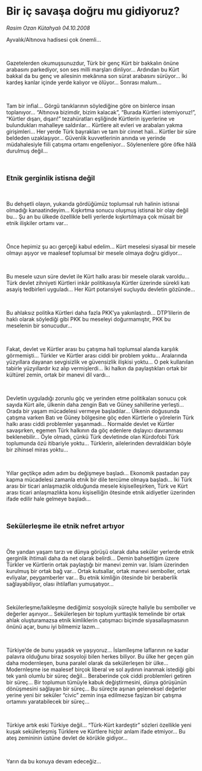 # Bir iç savaşa doğru mu gidiyoruz?

*Rasim Ozan Kütahyalı 04.10.2008*

<div class="taraf_structure_2col_1zq">
<div class="margen_n">



 <p></p><p>Ayvalık/Altınova hadisesi çok önemli...</p><br/>
<p>Gazetelerden okumuşsunuzdur, Türk bir genç Kürt bir bakkalın önüne arabasını parkediyor, son ses milli marşları dinliyor... Ardından bu Kürt bakkal da bu genç ve ailesinin mekânına son sürat arabasını sürüyor... İki kardeş kanlar içinde yerde kalıyor ve ölüyor... Sonrası malum...</p><br/>
<p>Tam bir infial... Görgü tanıklarının söylediğine göre on binlerce insan toplanıyor... “Altınova bizimdir, bizim kalacak”, “Burada Kürtleri istemiyoruz!”, “Kürtler dışarı, dışarı!” tezahüratları eşliğinde Kürtlerin işyerlerine ve bulundukları mahalleye saldırılar... Kürtlere ait evleri ve arabaları yakma girişimleri... Her yerde Türk bayrakları ve tam bir cinnet hali... Kürtler bir süre beldeden uzaklaşıyor... Güvenlik kuvvetlerinin anında ve yerinde müdahalesiyle fiili çatışma ortamı engelleniyor... Söylenenlere göre öfke hâlâ durulmuş değil...</p><b><font size="4"><br/>
<p>Etnik gerginlik istisna değil</p></font></b><br/>
<p>Bu dehşetli olayın, yukarıda gördüğümüz toplumsal ruh halinin istisnai olmadığı kanaatindeyim... Kışkırtma sonucu oluşmuş istisnai bir olay değil bu... Şu an bu ülkede özellikle belli yerlerde kışkırtılmaya çok müsait bir etnik ilişkiler ortamı var...</p><br/>
<p>Önce hepimiz şu acı gerçeği kabul edelim... Kürt meselesi siyasal bir mesele olmayı aşıyor ve maalesef toplumsal bir mesele olmaya doğru gidiyor...</p><br/>
<p>Bu mesele uzun süre devlet ile Kürt halkı arası bir mesele olarak varoldu... Türk devlet zihniyeti Kürtleri inkâr politikasıyla Kürtler üzerinde sürekli katı asayiş tedbirleri uyguladı... Her Kürt potansiyel suçluydu devletin gözünde...</p><br/>
<p>Bu ahlaksız politika Kürtleri daha fazla PKK’ya yakınlaştırdı... DTP’lilerin de haklı olarak söylediği gibi PKK bu meseleyi doğurmamıştır, PKK bu meselenin bir sonucudur...</p><br/>
<p>Fakat, devlet ve Kürtler arası bu çatışma hali toplumsal alanda karşılık görmemişti... Türkler ve Kürtler arası ciddi bir problem yoktu... Aralarında yüzyıllara dayanan sevgisizlik ve güvensizlik ilişkisi yoktu... O pek kullanılan tabirle yüzyıllardır kız alıp vermişlerdi... İki halkın da paylaştıkları ortak bir kültürel zemin, ortak bir manevi dil vardı...</p><br/>
<p>Devletin uyguladığı zorunlu göç ve yerinden etme politikaları sonucu çok sayıda Kürt aile, ülkenin daha zengin Batı ve Güney sahillerine yerleşti... Orada bir yaşam mücadelesi vermeye başladılar... Ülkenin doğusunda çatışma varken Batı ve Güney bölgesine göç eden Kürtlerle o yörelerin Türk halkı arası ciddi problemler yaşanmadı... Normalde devlet ve Kürtler savaşırken, egemen Türk halkının da göç edenlere dışlayıcı davranması beklenebilir... Öyle olmadı, çünkü Türk devletinde olan Kürdofobi Türk toplumunda özü itibariyle yoktu... Türklerin, ailelerinden devraldıkları böyle bir zihinsel miras yoktu...</p><br/>
<p>Yıllar geçtikçe adım adım bu değişmeye başladı... Ekonomik pastadan pay kapma mücadelesi zamanla etnik bir dile tercüme olmaya başladı... İki Türk arası bir ticari anlaşmazlık olduğunda mesele kişiselleşirken, Türk ve Kürt arası ticari anlaşmazlıkta konu kişiselliğin ötesinde etnik aidiyetler üzerinden ifade edilir hale gelmeye başladı...</p><b><font size="4"><br/>
<p>Sekülerleşme ile etnik nefret artıyor</p></font></b><br/>
<p>Öte yandan yaşam tarzı ve dünya görüşü olarak daha seküler yerlerde etnik gerginlik ihtimali daha da net olarak belirdi... Demin bahsettiğim üzere Türkler ve Kürtlerin ortak paylaştığı bir manevi zemin var. İslam üzerinden kurulmuş bir ortak bağ var... Ortak kutsallar, ortak manevi semboller, ortak evliyalar, peygamberler var... Bu etnik kimliğin ötesinde bir beraberlik sağlayabiliyor, olası ihtilafları yumuşatıyor...</p><br/>
<p>Sekülerleşme/laikleşme dediğimiz sosyolojik süreçte haliyle bu semboller ve değerler aşınıyor... Sekülerleşen bir toplum yurttaşlık temelinde bir ortak ahlak oluşturamazsa etnik kimliklerin çatışmacı biçimde siyasallaşmasının önünü açar, bunu iyi bilmemiz lazım...</p><br/>
<p>Türkiye’de de bunu yaşadık ve yaşıyoruz... İslamîleşme laflarının ne kadar palavra olduğunu biraz sosyoloji bilen herkes biliyor. Bu ülke her geçen gün daha modernleşen, buna paralel olarak da sekülerleşen bir ülke... Modernleşme ise maalesef birçok liberal ve sol aydının inanmak istediği gibi tek yanlı olumlu bir süreç değil... Beraberinde çok ciddi problemleri getiren bir süreç... Bir toplumun tümüyle kabuk değiştirmesini, dünya görüşünün dönüşmesini sağlayan bir süreç... Bu süreçte aşınan geleneksel değerler yerine yeni bir seküler “civic” zemin inşa edilmezse faşizan bir çatışma ortamını yaratabilecek bir süreç...</p><br/>
<p>Türkiye artık eski Türkiye değil... “Türk-Kürt kardeştir” sözleri özellikle yeni kuşak sekülerleşmiş Türklere ve Kürtlere hiçbir anlam ifade etmiyor... Bu ateş zemininin üstüne devlet de körükle gidiyor...</p><br/>
<p>Yarın da bu konuya devam edeceğiz...</p>
<br/>
<br/>
<br/>



<br/>


<div id="taraf_not">
</div>

</div>


</div>
